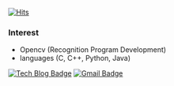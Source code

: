 [![Hits](https://hits.seeyoufarm.com/api/count/incr/badge.svg?url=https%3A%2F%2Fgithub.com%2Fshinjian)](https://hits.seeyoufarm.com)

### Interest
- Opencv (Recognition Program Development)
- languages (C, C++, Python, Java)

[![Tech Blog Badge](http://img.shields.io/badge/-Tech%20blog-black?style=flat-square&logo=github&link=https://github.com/shinjian)](https://github.com/shinjian) 
[![Gmail Badge](https://img.shields.io/badge/-Gmail-d14836?style=flat-square&logo=Gmail&logoColor=white&link=mailto:jian11300@gmail.com)](mailto:jian11300@gmail.com)
